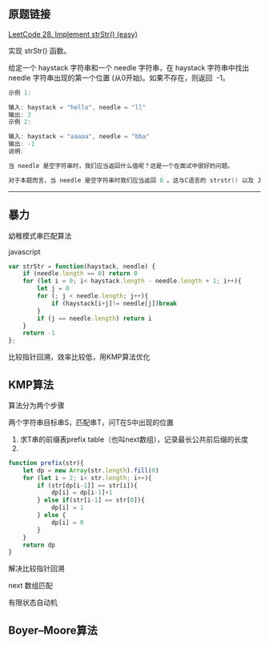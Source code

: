 ## 原题链接

[LeetCode 28. Implement strStr() (easy)](https://leetcode-cn.com/problems/implement-strstr/)

实现 strStr() 函数。

给定一个 haystack 字符串和一个 needle 字符串，在 haystack 字符串中找出 needle 字符串出现的第一个位置 (从0开始)。如果不存在，则返回  -1。

```cpp
示例 1:

输入: haystack = "hello", needle = "ll"
输出: 2
示例 2:

输入: haystack = "aaaaa", needle = "bba"
输出: -1
说明:

当 needle 是空字符串时，我们应当返回什么值呢？这是一个在面试中很好的问题。

对于本题而言，当 needle 是空字符串时我们应当返回 0 。这与C语言的 strstr() 以及 Java的 indexOf() 定义相符。
```

---

## 暴力

幼稚模式串匹配算法

javascript

```javascript
var strStr = function(haystack, needle) {
    if (needle.length == 0) return 0
    for (let i = 0; i< haystack.length - needle.length + 1; i++){
        let j = 0
        for (; j < needle.length; j++){
            if (haystack[i+j]!= needle[j])break
        }
        if (j == needle.length) return i
    }
    return -1
};
```

比较指针回溯，效率比较低，用KMP算法优化

## KMP算法

算法分为两个步骤

两个字符串目标串S，匹配串T，问T在S中出现的位置

1. 求T串的前缀表prefix table（也叫next数组），记录最长公共前后缀的长度
2.

```javascript
function prefix(str){
    let dp = new Array(str.length).fill(0)
    for (let i = 2; i< str.length; i++){
        if (str[dp[i-1]] == str[i]){
            dp[i] = dp[i-1]+1
        } else if(str[i-1] == str[0]){
            dp[i] = 1
        } else {
            dp[i] = 0
        }
    }
    return dp
}
```


解决比较指针回溯


next 数组匹配

有限状态自动机


## Boyer–Moore算法

